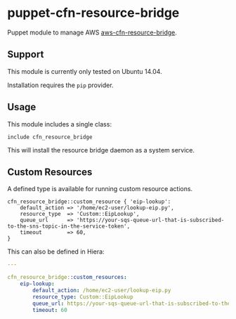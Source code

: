 # puppet-cfn-resource-bridge

Puppet module to manage AWS
[aws-cfn-resource-bridge](https://github.com/aws/aws-cfn-resource-bridge).


## Support

This module is currently only tested on Ubuntu 14.04.

Installation requires the `pip` provider.

## Usage

This module includes a single class:

```puppet
include cfn_resource_bridge
```

This will install the resource bridge daemon as a system service.

## Custom Resources

A defined type is available for running custom resource actions.

```puppet
cfn_resource_bridge::custom_resource { 'eip-lookup':
    default_action => '/home/ec2-user/lookup-eip.py',
    resource_type  => 'Custom::EipLookup',
    queue_url      => 'https://your-sqs-queue-url-that-is-subscribed-to-the-sns-topic-in-the-service-token',
    timeout        => 60,
}
```

This can also be defined in Hiera:

```yaml
---

cfn_resource_bridge::custom_resources:
    eip-lookup:
        default_action: /home/ec2-user/lookup-eip.py
        resource_type: Custom::EipLookup
        queue_url: https://your-sqs-queue-url-that-is-subscribed-to-the-sns-topic-in-the-service-token
        timeout: 60
```
